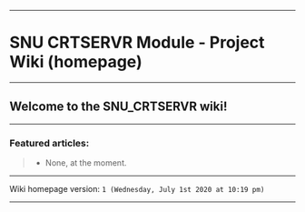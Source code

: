 
***

# SNU CRTSERVR Module - Project Wiki (homepage)

***

## Welcome to the SNU_CRTSERVR wiki!

***

### Featured articles:

> * None, at the moment.

***

Wiki homepage version: `1 (Wednesday, July 1st 2020 at 10:19 pm)`

***
